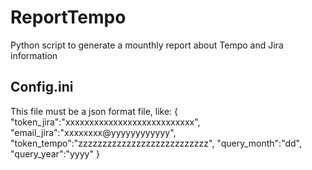 # ReportTempo
Python script to generate a mounthly report about Tempo and Jira information

## Config.ini
This file must be a json format file, like:
{
    "token_jira":"xxxxxxxxxxxxxxxxxxxxxxxxxxx",
    "email_jira":"xxxxxxxx@yyyyyyyyyyyy",
    "token_tempo":"zzzzzzzzzzzzzzzzzzzzzzzzzzz",
    "query_month":"dd",
    "query_year":"yyyy"
}
